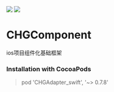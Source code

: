 <a href="https://img.shields.io/cocoapods/v/CHGComponent.svg"><img src="https://img.shields.io/cocoapods/v/CHGComponent.svg"></a>
<a href="http://cocoadocs.org/docsets/CHGComponent"><img src="https://img.shields.io/cocoapods/p/CHGComponent.svg?style=flat"></a>

# CHGComponent
ios项目组件化基础框架

### Installation with CocoaPods

> pod 'CHGAdapter_swift', '~> 0.7.8'
